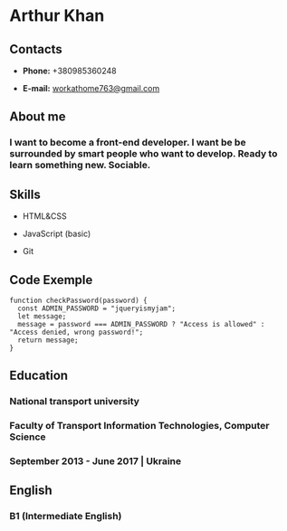 # Arthur Khan

## Contacts

* **Phone:** +380985360248

* **E-mail:** workathome763@gmail.com

## About me

### I want to become a front-end developer. I want be be surrounded by smart people who want to develop. Ready to learn something new. Sociable.

## Skills

* HTML&CSS

* JavaScript (basic)

* Git

## Code Exemple

```
function checkPassword(password) {
  const ADMIN_PASSWORD = "jqueryismyjam";
  let message;
  message = password === ADMIN_PASSWORD ? "Access is allowed" : "Access denied, wrong password!";
  return message;
}
```

## Education

### National transport university

### Faculty of Transport Information Technologies, Computer Science

### September 2013 - June 2017 | Ukraine

## English 

### B1 (Intermediate English)